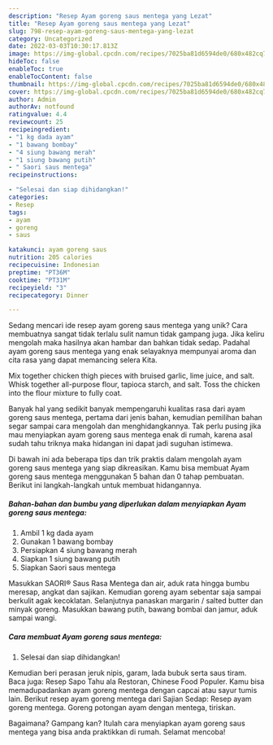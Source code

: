 ```yaml
---
description: "Resep Ayam goreng saus mentega yang Lezat"
title: "Resep Ayam goreng saus mentega yang Lezat"
slug: 798-resep-ayam-goreng-saus-mentega-yang-lezat
category: Uncategorized
date: 2022-03-03T10:30:17.813Z
image: https://img-global.cpcdn.com/recipes/7025ba81d6594de0/680x482cq70/ayam-goreng-saus-mentega-foto-resep-utama.jpg
hideToc: false
enableToc: true
enableTocContent: false
thumbnail: https://img-global.cpcdn.com/recipes/7025ba81d6594de0/680x482cq70/ayam-goreng-saus-mentega-foto-resep-utama.jpg
cover: https://img-global.cpcdn.com/recipes/7025ba81d6594de0/680x482cq70/ayam-goreng-saus-mentega-foto-resep-utama.jpg
author: Admin
authorAv: notfound
ratingvalue: 4.4
reviewcount: 25
recipeingredient:
- "1 kg dada ayam"
- "1 bawang bombay"
- "4 siung bawang merah"
- "1 siung bawang putih"
- " Saori saus mentega"
recipeinstructions:

- "Selesai dan siap dihidangkan!"
categories:
- Resep
tags:
- ayam
- goreng
- saus

katakunci: ayam goreng saus 
nutrition: 205 calories
recipecuisine: Indonesian
preptime: "PT36M"
cooktime: "PT31M"
recipeyield: "3"
recipecategory: Dinner

---
```





Sedang mencari ide resep ayam goreng saus mentega yang unik? Cara membuatnya sangat tidak terlalu sulit namun tidak gampang juga. Jika keliru mengolah maka hasilnya akan hambar dan bahkan tidak sedap. Padahal ayam goreng saus mentega yang enak selayaknya mempunyai aroma dan cita rasa yang dapat memancing selera Kita.





Mix together chicken thigh pieces with bruised garlic, lime juice, and salt. Whisk together all-purpose flour, tapioca starch, and salt. Toss the chicken into the flour mixture to fully coat.

Banyak hal yang sedikit banyak mempengaruhi kualitas rasa dari ayam goreng saus mentega, pertama dari jenis bahan, kemudian pemilihan bahan segar sampai cara mengolah dan menghidangkannya. Tak perlu pusing jika mau menyiapkan ayam goreng saus mentega enak di rumah, karena asal sudah tahu triknya maka hidangan ini dapat jadi suguhan istimewa.






Di bawah ini ada beberapa tips dan trik praktis dalam mengolah ayam goreng saus mentega yang siap dikreasikan. Kamu bisa membuat Ayam goreng saus mentega menggunakan 5 bahan dan 0 tahap pembuatan. Berikut ini langkah-langkah untuk membuat hidangannya.

<!--inarticleads1-->

##### Bahan-bahan dan bumbu yang diperlukan dalam menyiapkan Ayam goreng saus mentega:

1. Ambil 1 kg dada ayam
1. Gunakan 1 bawang bombay
1. Persiapkan 4 siung bawang merah
1. Siapkan 1 siung bawang putih
1. Siapkan  Saori saus mentega


Masukkan SAORI® Saus Rasa Mentega dan air, aduk rata hingga bumbu meresap, angkat dan sajikan. Kemudian goreng ayam sebentar saja sampai berkulit agak kecoklatan. Selanjutnya panaskan margarin / salted butter dan minyak goreng. Masukkan bawang putih, bawang bombai dan jamur, aduk sampai wangi. 

<!--inarticleads2-->

##### Cara membuat Ayam goreng saus mentega:


1. Selesai dan siap dihidangkan!

Kemudian beri perasan jeruk nipis, garam, lada bubuk serta saus tiram. Baca juga: Resep Sapo Tahu ala Restoran, Chinese Food Populer. Kamu bisa memadupadankan ayam goreng mentega dengan capcai atau sayur tumis lain. Berikut resep ayam goreng mentega dari Sajian Sedap: Resep ayam goreng mentega. Goreng potongan ayam dengan mentega, tiriskan. 

Bagaimana? Gampang kan? Itulah cara menyiapkan ayam goreng saus mentega yang bisa anda praktikkan di rumah. Selamat mencoba!
